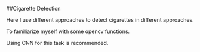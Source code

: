 ##Cigarette Detection

Here I use different approaches to detect cigarettes in different approaches. 

To familiarize myself with some opencv functions.

Using CNN for this task is recommended.